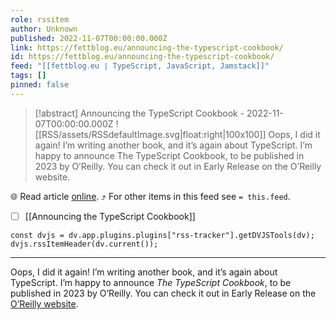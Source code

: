 ```yaml
---
role: rssitem
author: Unknown
published: 2022-11-07T00:00:00.000Z
link: https://fettblog.eu/announcing-the-typescript-cookbook/
id: https://fettblog.eu/announcing-the-typescript-cookbook/
feed: "[[fettblog․eu ∣ TypeScript, JavaScript, Jamstack]]"
tags: []
pinned: false
---
```


> [!abstract] Announcing the TypeScript Cookbook - 2022-11-07T00:00:00.000Z
> ![[RSS/assets/RSSdefaultImage.svg|float:right|100x100]] Oops, I did it again! I’m writing another book, and it’s again about TypeScript. I’m happy to announce The TypeScript Cookbook, to be published in 2023 by O’Reilly. You can check it out in Early Release on the O’Reilly website.

🌐 Read article [online](https://fettblog.eu/announcing-the-typescript-cookbook/). ⤴ For other items in this feed see `= this.feed`.

- [ ] [[Announcing the TypeScript Cookbook]]

~~~dataviewjs
const dvjs = dv.app.plugins.plugins["rss-tracker"].getDVJSTools(dv);
dvjs.rssItemHeader(dv.current());
~~~

- - -
Oops, I did it again! I’m writing another book, and it’s again about TypeScript. I’m happy to announce _The TypeScript Cookbook_, to be published in 2023 by O’Reilly. You can check it out in Early Release on the [O’Reilly website](https://www.oreilly.com/library/view/typescript-cookbook/9781098136642/).